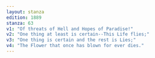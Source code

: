 ```yaml
---
layout: stanza
edition: 1889
stanza: 63
v1: "Of threats of Hell and Hopes of Paradise!"
v2: "One thing at least is certain--This Life flies;"
v3: "One thing is certain and the rest is Lies;"
v4: "The Flower that once has blown for ever dies."
---
```

